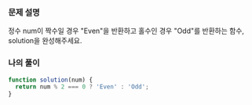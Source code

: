 ### 문제 설명

정수 num이 짝수일 경우 "Even"을 반환하고 홀수인 경우 "Odd"를 반환하는 함수, solution을 완성해주세요.

### 나의 풀이

```js
function solution(num) {
  return num % 2 === 0 ? 'Even' : 'Odd';
}
```

